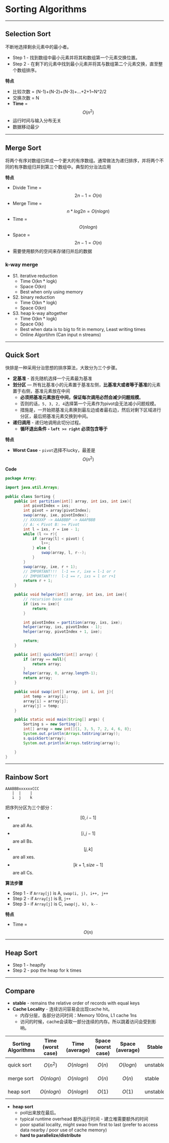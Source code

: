 <extoc></extoc>

# Sorting Algorithms

-----
## Selection Sort
不断地选择剩余元素中的最小者。

- Step 1 - 找到数组中最小元素并将其和数组第一个元素交换位置。
- Step 2 - 在剩下的元素中找到最小元素并将其与数组第二个元素交换，直至整个数组排序。

__特点__

- 比较次数 = (N-1)+(N-2)+(N-3)+...+2+1~N^2/2
- 交换次数 = N
- **Time** = $$O(n^2)$$
- 运行时间与输入分布无关
- 数据移动最少

-----
## Merge Sort
将两个有序对数组归并成一个更大的有序数组。通常做法为递归排序，并将两个不同的有序数组归并到第三个数组中。典型的分治法应用

__特点__

- Divide Time = $$2n-1 = O(n)$$
- Merge Time = $$n * log2n = O(nlogn)$$
- Time = $$O(nlogn)$$
- Space = $$2n-1 = O(n)$$
- 需要使用额外的空间来存储归并后的数据

### k-way merge

- S1. iterative reduction
    - Time O(kn * logk)
    - Space O(kn)
    - Best when only using memory
- S2. binary reduction
    - Time O(kn * logk)
    - Space O(kn)
- S3. heap k-way altogether
    - Time O(kn * logk)
    - Space O(k)
    - Best when data is to big to fit in memory, Least writing times
    - Online Algortihm (Can input n streams)

-----
## Quick Sort
快排是一种采用分治思想的排序算法，大致分为三个步骤。

- **定基准** - 首先随机选择一个元素最为基准
- **划分区** — 所有比基准小的元素置于基准左侧，**比基准大或者等于基准**的元素置于右侧，基准元素放在中间
    - **必须把基准元素放在中间，保证每次调用必然会减少问题规模**。
    - 否则的话，`5, 3, 2, 4`选择第一个元素作为pivot会无法减小问题规模。
    - 措施是，一开始把基准元素换到最左边或者最右边，然后对剩下区域进行分区，最后把基准元素交换到中间。
- **递归调用** - 递归地调用此切分过程。
    - **循环退出条件 - `left >= right` 必须包含等于**

__特点__

- **Worst Case** - `pivot`选择不lucky，最差是$$O(n^2)$$

__Code__

```java
package Array;

import java.util.Arrays;

public class Sorting {
    public int partition(int[] array, int ixs, int ixe){
        int pivotIndex = ixs;
        int pivot = array[pivotIndex];
        swap(array, ixe, pivotIndex);
        // XXXXXXP -> AAABBBP -> AAAPBBB
        // A: < Pivot B: >= Pivot
        int l = ixs, r = ixe - 1;
        while (l <= r){
            if (array[l] < pivot) {
                l++;
            } else {
                swap(array, l, r--);
            }
        }
        swap(array, ixe, r + 1);
        // IMPORTANT!!!  l-1 == r, ixe = l-1 or r
        // IMPORTANT!!!  l-1 == r, ixs = l or r+1
        return r + 1;
    }

    public void helper(int[] array, int ixs, int ixe){
        // recursion base case
        if (ixs >= ixe){
            return;
        }

        int pivotIndex = partition(array, ixs, ixe);
        helper(array, ixs, pivotIndex - 1);
        helper(array, pivotIndex + 1, ixe);

        return;
    }

    public int[] quickSort(int[] array) {
        if (array == null){
            return array;
        }
        helper(array, 0, array.length-1);
        return array;
    }

    public void swap(int[] array, int i, int j){
        int temp = array[i];
        array[i] = array[j];
        array[j] = temp;
    }

    public static void main(String[] args) {
        Sorting s = new Sorting();
        int[] array = new int[]{1, 3, 5, 7, 2, 4, 6, 8};
        System.out.println(Arrays.toString(array));
        s.quickSort(array);
        System.out.println(Arrays.toString(array));

    }
}

```

-----
## Rainbow Sort

```
AAABBBxxxxxxCCC
   |  |    |   
   i  j    k
```
把序列分区为三个部分：

- $$[0, i-1]$$ are all As.
- $$[i, j-1]$$ are all Bs.
- $$[j, k]$$ are all xes.
- $$[k+1, size-1]$$ are all Cs.

__算法步骤__

- Step 1 - if `Array[j]` is A, `swap(i, j), i++, j++`
- Step 2 - if `Array[j]` is B, `j++`
- Step 3 - if `Array[j]` is C, `swap(j, k), k--`

__特点__

- Time = $$O(n)$$


-----
## Heap Sort

- Step 1 - heapify
- Step 2 - pop the heap for k times

-----
## Compare

- **stable** - remains the relative order of records with equal keys
- **Cache Locality** - 连续访问容易会出现cache hit。
    - 内存分层，各部分访问时间：Memory 100ns, L1 cache 1ns
    - 访问的时候，cache会读取一部分连续的内存。所以跳着访问会受到影响。


Sorting Algorithms | Time (worst case) | Time (average) | Space (worst case) | Space (average)| Stable | Locality
----|----|----|----|----|----|----
quick sort | $$O(n^2)$$ | $$O(nlogn)$$ | $$O(n)$$ | $$O(logn)$$ | unstable | good
merge sort | $$O(nlogn)$$ | $$O(nlogn)$$ | $$O(n)$$ | $$O(n)$$ | stable | unknown
heap sort  | $$O(nlogn)$$ | $$O(nlogn)$$ | $$O(1)$$ | $$O(1)$$ | unstable | bad

- **heap sort**
    - poll出来放在最后。
    - typical runtime overhead 额外运行时间 - 建立堆需要额外的时间
    - poor spatial locality, might swao from first to last (prefer to access data nearby / poor use of cache memory)
    - **hard to parallelize/distribute**
